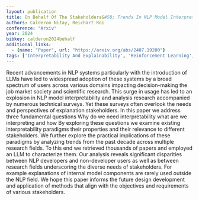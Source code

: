 ```yaml
---
layout: publication
title: On Behalf Of The Stakeholders&#58; Trends In NLP Model Interpretability In The Era Of Llms
authors: Calderon Nitay, Reichart Roi
conference: "Arxiv"
year: 2024
bibkey: calderon2024behalf
additional_links:
  - {name: "Paper", url: "https://arxiv.org/abs/2407.19200"}
tags: ['Interpretability And Explainability', 'Reinforcement Learning', 'Survey Paper']
---
```

Recent advancements in NLP systems particularly with the introduction of LLMs have led to widespread adoption of these systems by a broad spectrum of users across various domains impacting decision-making the job market society and scientific research. This surge in usage has led to an explosion in NLP model interpretability and analysis research accompanied by numerous technical surveys. Yet these surveys often overlook the needs and perspectives of explanation stakeholders. In this paper we address three fundamental questions Why do we need interpretability what are we interpreting and how By exploring these questions we examine existing interpretability paradigms their properties and their relevance to different stakeholders. We further explore the practical implications of these paradigms by analyzing trends from the past decade across multiple research fields. To this end we retrieved thousands of papers and employed an LLM to characterize them. Our analysis reveals significant disparities between NLP developers and non-developer users as well as between research fields underscoring the diverse needs of stakeholders. For example explanations of internal model components are rarely used outside the NLP field. We hope this paper informs the future design development and application of methods that align with the objectives and requirements of various stakeholders.
